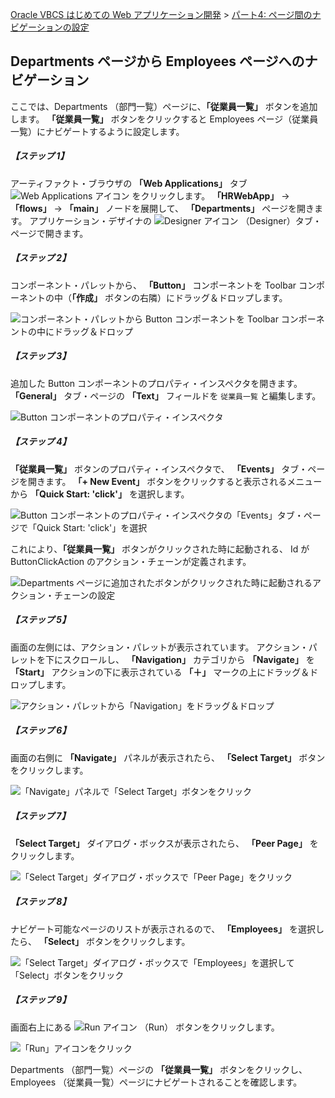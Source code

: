 [Oracle VBCS はじめての Web アプリケーション開発](../../README.md) >
[パート4: ページ間のナビゲーションの設定](README.md)

## Departments ページから Employees ページへのナビゲーション

ここでは、Departments （部門一覧）ページに、**「従業員一覧」** ボタンを追加します。
**「従業員一覧」** ボタンをクリックすると Employees ページ（従業員一覧）にナビゲートするように設定します。

##### 【ステップ 1】

アーティファクト・ブラウザの **「Web Applications」** タブ
<img src="../icons/vbcsca_webapp_icon.png" alt="Web Applications アイコン">
をクリックします。
**「HRWebApp」** → **「flows」** → **「main」** ノードを展開して、 **「Departments」** ページを開きます。
アプリケーション・デザイナの
<img src="../icons/vbcscp_designer_icon.png" alt="Designer アイコン">
（Designer）タブ・ページで開きます。

##### 【ステップ 2】

コンポーネント・パレットから、 **「Button」** コンポーネントを Toolbar コンポーネントの中（**「作成」** ボタンの右隣）にドラッグ＆ドロップします。

![コンポーネント・パレットから Button コンポーネントを Toolbar コンポーネントの中にドラッグ＆ドロップ](images/department_dnd_button.png)

##### 【ステップ 3】

追加した Button コンポーネントのプロパティ・インスペクタを開きます。
**「General」** タブ・ページの **「Text」** フィールドを `従業員一覧` と編集します。

![Button コンポーネントのプロパティ・インスペクタ](images/navigate_to_employees_properties_general.png)

##### 【ステップ 4】

**「従業員一覧」** ボタンのプロパティ・インスペクタで、 **「Events」** タブ・ページを開きます。
**「+ New Event」** ボタンをクリックすると表示されるメニューから **「Quick Start: 'click'」** を選択します。

![Button コンポーネントのプロパティ・インスペクタの「Events」タブ・ページで「Quick Start: 'click'」を選択](images/navigate_to_employees_properties_events.png)

これにより、**「従業員一覧」** ボタンがクリックされた時に起動される、 Id が ButtonClickAction のアクション・チェーンが定義されます。

![Departments ページに追加されたボタンがクリックされた時に起動されるアクション・チェーンの設定](images/button_click_action.png)

##### 【ステップ 5】

画面の左側には、アクション・パレットが表示されています。
アクション・パレットを下にスクロールし、 **「Navigation」** カテゴリから **「Navigate」** を **「Start」** アクションの下に表示されている **「＋」** マークの上にドラッグ＆ドロップします。

![アクション・パレットから「Navigation」をドラッグ＆ドロップ](images/navigation_navigate_dnd.png)

##### 【ステップ 6】

画面の右側に **「Navigate」** パネルが表示されたら、 **「Select Target」** ボタンをクリックします。

![「Navigate」パネルで「Select Target」ボタンをクリック](images/button_navigate_select_target.png)

##### 【ステップ 7】

**「Select Target」** ダイアログ・ボックスが表示されたら、 **「Peer Page」** をクリックします。

![「Select Target」ダイアログ・ボックスで「Peer Page」をクリック](images/select_target.png)

##### 【ステップ 8】

ナビゲート可能なページのリストが表示されるので、 **「Employees」** を選択したら、 **「Select」** ボタンをクリックします。

![「Select Target」ダイアログ・ボックスで「Employees」を選択して「Select」ボタンをクリック](images/select_peer_page.png)

##### 【ステップ 9】

画面右上にある
<img src="../icons/vbcsnd_run_icon.png" alt="Run アイコン">
（Run） ボタンをクリックします。

![「Run」アイコンをクリック](images/run_departments_to_employees.png)

Departments （部門一覧）ページの **「従業員一覧」** ボタンをクリックし、Employees （従業員一覧）ページにナビゲートされることを確認します。
